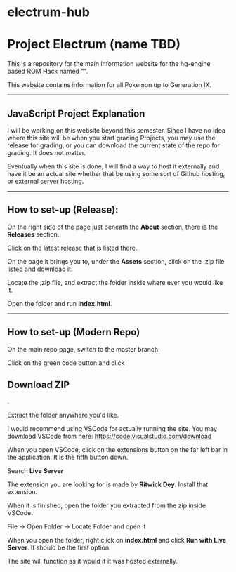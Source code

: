 # electrum-hub

<h1>Project Electrum (name TBD)</h1>

This is a repository for the main information website for the hg-engine based ROM Hack named "".

This website contains information for all Pokemon up to Generation IX.

---

<h2>JavaScript Project Explanation</h2>

I will be working on this website beyond this semester. Since I have no idea where this site will be when you start grading Projects, you may use the release for grading, or you can download the current state of the repo for grading. It does not matter.

Eventually when this site is done, I will find a way to host it externally and have it be an actual site whether that be using some sort of Github hosting, or external server hosting.

---

<h2>How to set-up (Release):</h2>

On the right side of the page just beneath the <strong>About</strong> section, there is the <strong>Releases</strong> section.

Click on the latest release that is listed there.

On the page it brings you to, under the <strong>Assets</strong> section, click on the .zip file listed and download it.

Locate the .zip file, and extract the folder inside where ever you would like it.

Open the folder and run <strong>index.html</strong>.

---

<h2>How to set-up (Modern Repo)</h2>

On the main repo page, switch to the master branch.

Click on the green code button and click <h2>Download ZIP</h2>.

Extract the folder anywhere you'd like.

I would recommend using VSCode for actually running the site. You may download VSCode from here: https://code.visualstudio.com/download

When you open VSCode, click on the extensions button on the far left bar in the application. It is the fifth button down.

Search <strong>Live Server</strong>

The extension you are looking for is made by <strong>Ritwick Dey</strong>. Install that extension.

When it is finished, open the folder you extracted from the zip inside VSCode.

File -> Open Folder -> Locate Folder and open it

When you open the folder, right click on <strong>index.html</strong> and click <strong>Run with Live Server</strong>. It should be the first option.

The site will function as it would if it was hosted externally.